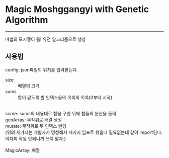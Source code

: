 <h1>Magic Moshggangyi with Genetic Algorithm</h1>
<hr>
마법의 모시깽이 를! 유전 알고리즘으로 생성
<br>
<h2>사용법</h2>
config: json파일의 위치를 입력받는다.<br>
<dl>
  <dt>size</dt>
  <dd>배열의 크기</dd>
  <dt>sums</dt>
  <dd>합이 같도록 할 인덱스들의 목록의 목록(0부터 시작)</dd>
  </dl>
  <br>
score: sums의 내용대로 합을 구한 뒤에 합들의 분산을 출력<br>
genArray: 무작위로 배열 생성<br>
mutate: 무작위로 두 인덱스  변경<br>
(위의 세가지는 개발자가 멍청해서 페키지 임포트 했을때 필요없는데 같이 import된다. 어차피 작동 안되니까 쓰지 말자.)<br>
<br>
MagicArray: 배열<br>

